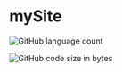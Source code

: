 # mySite
![GitHub language count](https://img.shields.io/github/languages/count/IKMalik/mySite?style=plastic)

![GitHub code size in bytes](https://img.shields.io/github/languages/code-size/IKMalik/mySite?color=3&style=plastic)